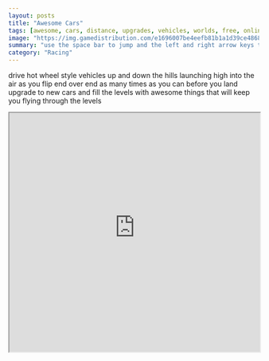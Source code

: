 ```yaml
---
layout: posts
title: "Awesome Cars"
tags: [awesome, cars, distance, upgrades, vehicles, worlds, free, online, games, oyna, game, free, games, play, play, games]
image: "https://img.gamedistribution.com/e1696007be4eefb81b1a1d39ce48681b.jpg"
summary: "use the space bar to jump and the left and right arrow keys to balance your ride  free online games oyna game free games play play games"
category: "Racing"
---
```


drive hot wheel style vehicles up and down the hills launching high into the air as you flip end over end as many times as you can before you land upgrade to new cars and fill the levels with awesome things that will keep you flying through the levels

<iframe width="100%" height="480px;" src="https://flash.gamedistribution.com?game=e1696007be4eefb81b1a1d39ce48681b"></iframe>